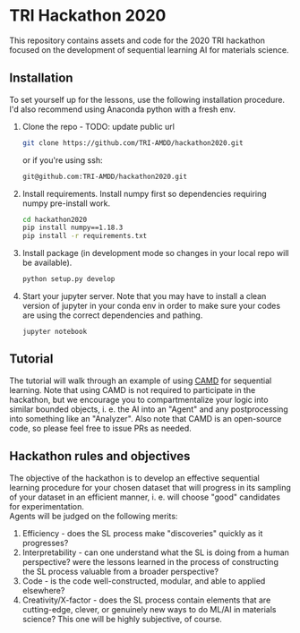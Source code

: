 # TRI Hackathon 2020

This repository contains assets and code for the 2020 TRI hackathon focused on
the development of sequential learning AI for materials science.

## Installation
To set yourself up for the lessons, use the following installation procedure.  I'd also
recommend using Anaconda python with a fresh env.

1. Clone the repo - TODO: update public url
    ```bash
    git clone https://github.com/TRI-AMDD/hackathon2020.git
    ```
    or if you're using ssh:

    ```bash
    git@github.com:TRI-AMDD/hackathon2020.git
    ```

2. Install requirements.  Install numpy first so dependencies requiring 
    numpy pre-install work.
    ```bash
    cd hackathon2020
    pip install numpy==1.18.3
    pip install -r requirements.txt
    ```
3. Install package (in development mode so changes in your local repo will be available).
    ```bash
    python setup.py develop
    ``` 
    
4. Start your jupyter server.  Note that you may have to install a clean version of jupyter
in your conda env in order to make sure your codes are using the correct dependencies and
pathing.

    ```angular2
    jupyter notebook
    ```

## Tutorial

The tutorial will walk through an example of using [CAMD](https://github.com/TRI-AMDD/CAMD)
for sequential learning.  Note that using CAMD is not required to participate in the hackathon, but we 
encourage you to compartmentalize your logic into similar bounded objects, i. e. 
the AI into an "Agent" and any postprocessing into something like an "Analyzer".
Also note that CAMD is an open-source code, so please feel free to issue PRs as needed.

## Hackathon rules and objectives

The objective of the hackathon is to develop an effective sequential learning
procedure for your chosen dataset that will progress in its sampling of your dataset
in an efficient manner, i. e. will choose "good" candidates for experimentation.  
Agents will be judged on the following merits:

1. Efficiency - does the SL process make "discoveries" quickly as it progresses?
2. Interpretability - can one understand what the SL is doing from a human perspective?
were the lessons learned in the process of constructing the SL process valuable from a
broader perspective?
3. Code - is the code well-constructed, modular, and able to applied elsewhere?
4. Creativity/X-factor - does the SL process contain elements that are cutting-edge, 
clever, or genuinely new ways to do ML/AI in materials science?  This one will be
highly subjective, of course.


